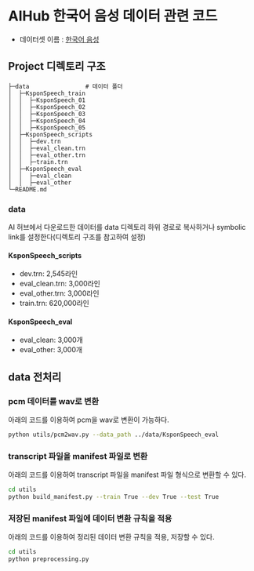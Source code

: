 # AIHub 한국어 음성 데이터 관련 코드

- 데이터셋 이름 : [한국어 음성](https://aihub.or.kr/aihubdata/data/view.do?currMenu=115&topMenu=100&aihubDataSe=realm&dataSetSn=123)



## Project 디렉토리 구조

```
├─data                # 데이터 폴더
│  ├─KsponSpeech_train
│  │  ├─KsponSpeech_01
│  │  ├─KsponSpeech_02
│  │  ├─KsponSpeech_03
│  │  ├─KsponSpeech_04
│  │  ├─KsponSpeech_05
│  ├─KsponSpeech_scripts
│  │  ├─dev.trn
│  │  ├─eval_clean.trn
│  │  ├─eval_other.trn
│  │  ├─train.trn
│  ├─KsponSpeech_eval
│  │  ├─eval_clean
│  │  ├─eval_other
└─README.md
```

### data

AI 허브에서 다운로드한 데이터를 data 디렉토리 하위 경로로 복사하거나 symbolic link를 설정한다(디렉토리 구조를 참고하여 설정)

#### KsponSpeech_scripts

- dev.trn: 2,545라인
- eval_clean.trn: 3,000라인
- eval_other.trn: 3,000라인
- train.trn: 620,000라인

#### KsponSpeech_eval

- eval_clean: 3,000개
- eval_other: 3,000개



## data 전처리

### pcm 데이터를 wav로 변환

아래의 코드를 이용하여 pcm을 wav로 변환이 가능하다.

```bash
python utils/pcm2wav.py --data_path ../data/KsponSpeech_eval
```

### transcript 파일을 manifest 파일로 변환

아래의 코드를 이용하여 transcript 파일을 manifest 파일 형식으로 변환할 수 있다.

```bash
cd utils
python build_manifest.py --train True --dev True --test True
```

### 저장된 manifest 파일에 데이터 변환 규칙을 적용

아래의 코드를 이용하여 정리된 데이터 변환 규칙을 적용, 저장할 수 있다.

```bash
cd utils
python preprocessing.py  
```